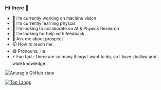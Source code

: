 ### Hi there 👋


- 🔭 I’m currently working on machine vision
- 🌱 I’m currently learning physcis
- 👯 I’m looking to collaborate on AI & Physics Research
- 🤔 I’m looking for help with feedback
- 💬 Ask me about prospect
- 📫 How to reach me:
- 😄 Pronouns: He
- ⚡ Fun fact: There are so many things I want to do, so I have shallow and wide knowledge

![Anurag's GitHub stats](https://github-readme-stats.vercel.app/api?username=yongyong030&show_icons=true&theme=tokyonight)

[![Top Langs](https://github-readme-stats.vercel.app/api/top-langs/?username=yongyong030&layout=compact)](https://github.com/anuraghazra/github-readme-stats)
